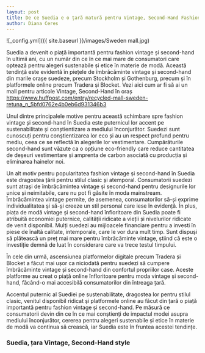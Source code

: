 ```yaml
---
layout: post
title: De ce Suedia e o țară matură pentru Vintage, Second-Hand Fashion
author: Diana Ceres
---
```

![_config.yml]({{ site.baseurl }}/images/Sweden mall.jpg)

Suedia a devenit o piață importantă pentru fashion vintage și second-hand în ultimii ani, cu un număr din ce în ce mai mare de consumatori care optează pentru alegeri sustenabile și etice în materie de modă. Această tendință este evidentă în piețele de îmbrăcăminte vintage și second-hand din marile orașe suedeze, precum Stockholm și Gothenburg, precum și în platformele online precum Tradera și Blocket.
Vezi aici cum ar fi să ai un mall pentru articole Vintage, Second-Hand în oraș https://www.huffpost.com/entry/recycled-mall-sweden-retuna_n_5bfd0762e4b0eb6d931346b3 

Unul dintre principalele motive pentru această schimbare spre fashion vintage și second-hand în Suedia este puternicul lor accent pe sustenabilitate și conștientizare a mediului înconjurător. Suedezi sunt cunoscuți pentru conștientizarea lor eco și au un respect profund pentru mediu, ceea ce se reflectă în alegerile lor vestimentare. Cumpărăturile second-hand sunt văzute ca o opțiune eco-friendly care reduce cantitatea de deșeuri vestimentare și amprenta de carbon asociată cu producția și eliminarea hainelor noi.

Un alt motiv pentru popularitatea fashion vintage și second-hand în Suedia este dragostea țării pentru stilul clasic și atemporal. Consumatorii suedezi sunt atrași de îmbrăcămintea vintage și second-hand pentru designurile lor unice și neimitabile, care nu pot fi găsite în moda mainstream. Îmbrăcămintea vintage permite, de asemenea, consumatorilor să-și exprime individualitatea și să-și creeze un stil personal care iese în evidență.
În plus, piața de modă vintage și second-hand înfloritoare din Suedia poate fi atribuită economiei puternice, calității ridicate a vieții și nivelurilor ridicate de venit disponibil. Mulți suedezi au mijloacele financiare pentru a investi în piese de înaltă calitate, intemporale, care le vor dura mult timp. Sunt dispuși să plătească un preț mai mare pentru îmbrăcăminte vintage, știind că este o investiție demnă de luat în considerare care va trece testul timpului.

În cele din urmă, ascensiunea platformelor digitale precum Tradera și Blocket a făcut mai ușor ca niciodată pentru suedezi să cumpere îmbrăcăminte vintage și second-hand din confortul propriilor case. Aceste platforme au creat o piață online înfloritoare pentru moda vintage și second-hand, făcând-o mai accesibilă consumatorilor din întreaga țară.

Accentul puternic al Suediei pe sustenabilitate, dragostea lor pentru stilul clasic, venitul disponibil ridicat și platformele online au făcut din țară o piață importantă pentru fashion vintage și second-hand. Pe măsură ce consumatorii devin din ce în ce mai conștienți de impactul modei asupra mediului înconjurător, cererea pentru alegeri sustenabile și etice în materie de modă va continua să crească, iar Suedia este în fruntea acestei tendințe.

### Suedia, țara Vintage, Second-Hand style






